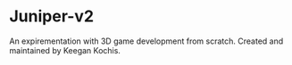# Juniper-v2
An expirementation with 3D game development from scratch.
Created and maintained by Keegan Kochis.
